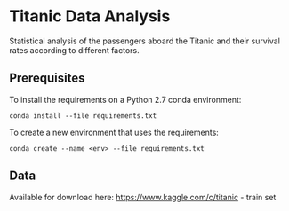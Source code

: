 # Titanic Data Analysis
Statistical analysis of the passengers aboard the Titanic and their survival rates according to different factors.

## Prerequisites

To install the requirements on a Python 2.7 conda environment:

```
conda install --file requirements.txt
```

To create a new environment that uses the requirements:

```
conda create --name <env> --file requirements.txt
```


## Data

Available for download here: https://www.kaggle.com/c/titanic - train set



